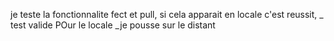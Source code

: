 je teste la fonctionnalite fect et pull, si cela apparait en locale c'est reussit,
_ test valide POur le locale
_je pousse sur le distant